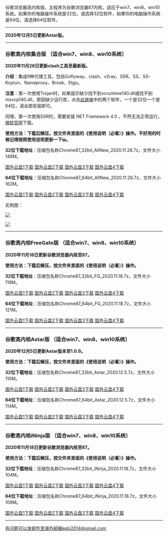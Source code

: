 谷歌浏览器高内核版，主程序为谷歌浏览器87内核，适应于win7、win8、win10系统。如果你的电脑操作系统是32位，请选择32位软件，如果你的电脑操作系统是64位，请选择64位软件。

***

**2020年12月5日更新Astar版。**

***

### 谷歌高内核集合版  （适合win7、win8、win10系统）

**2020年11月28日更新clash工具至最新版。**

**介绍**：集成9种代理工具，包括Goflyway、clash、v2ray、SSR、SS、SS-Kcptun、Naiveproxy、Brook、Etgo。

**注意**：第一次使用Trojan时，如果提示缺少找不到vcruntime140.dll或找不到msvcp140.dll，原因缺少运行库，点击[此链接](https://www.microsoft.com/en-us/download/details.aspx?id=48145)中的两个软件，一个是32位一个是64位，请全部安装即可。

同理，第一次使用SSR时，需要安装 NET Framework 4.0 ，不然无法正常运行，[微软官网](https://www.microsoft.com/zh-cn/download/details.aspx?id=17718)下载。

**使用方法：下载后解压，按文件夹里面的《使用说明（必看）》操作。不好用的时候记得按照使用说明更新一下ip。**

**32位下载地址**：压缩包名称Chrome87_32bit_AllNew_2020.11.28.7z，文件大小148M。

[国外云盘1下载](https://tr61.free4444.xyz/Chrome87_32bit_AllNew_2020.11.28.7z) 
[国外云盘2下载](https://tr71.free4444.xyz/Chrome87_32bit_AllNew_2020.11.28.7z) 
[国外云盘3下载](https://tr91.free4444.xyz/Chrome87_32bit_AllNew_2020.11.28.7z) 
[国外云盘4下载](https://tr51.free4444.xyz/Chrome87_32bit_AllNew_2020.11.28.7z) 

**64位下载地址**：压缩包名称Chrome87_64bit_AllNew_2020.11.28.7z，文件大小162M。

[国外云盘1下载](https://tr61.free4444.xyz/Chrome87_64bit_AllNew_2020.11.28.7z) 
[国外云盘2下载](https://tr71.free4444.xyz/Chrome87_64bit_AllNew_2020.11.28.7z) 
[国外云盘3下载](https://tr91.free4444.xyz/Chrome87_64bit_AllNew_2020.11.28.7z) 
[国外云盘4下载](https://tr51.free4444.xyz/Chrome87_64bit_AllNew_2020.11.28.7z) 

实例图：

![](https://cdn.jsdelivr.net/gh/Alvin9999/pac2/all1.jpg)

![](https://cdn.jsdelivr.net/gh/Alvin9999/pac2/all2.jpg)

***

### 谷歌高内核FreeGate版  （适合win7、win8、win10系统）

**2020年11月18日更新谷歌浏览器内核至87。**

**使用方法：下载后解压，按文件夹里面的《使用说明（必看）》操作。**

**32位下载地址**：压缩包名称Chrome87_32bit_FG_2020.11.18.7z，文件大小119M。

[国外云盘1下载](https://tr71.free4444.xyz/Chrome87_32bit_FG_2020.11.18.7z) 
[国外云盘2下载](https://tr61.free4444.xyz/Chrome87_32bit_FG_2020.11.18.7z) 
[国外云盘3下载](https://tr91.free4444.xyz/Chrome87_32bit_FG_2020.11.18.7z) 
[国外云盘4下载](https://tr51.free4444.xyz/Chrome87_32bit_FG_2020.11.18.7z) 

**64位下载地址**：压缩包名称Chrome87_64bit_FG_2020.11.18.7z，文件大小121M。

[国外云盘1下载](https://tr71.free4444.xyz/Chrome87_64bit_FG_2020.11.18.7z) 
[国外云盘2下载](https://tr61.free4444.xyz/Chrome87_64bit_FG_2020.11.18.7z) 
[国外云盘3下载](https://tr91.free4444.xyz/Chrome87_64bit_FG_2020.11.18.7z) 
[国外云盘4下载](https://tr51.free4444.xyz/Chrome87_64bit_FG_2020.11.18.7z) 

***

### 谷歌高内核Astar版  （适合win7、win8、win10系统）

**2020年12月5日更新Astar版本至1.0.9。**

**使用方法：下载后解压，按文件夹里面的《使用说明（必看）》操作。**

**32位下载地址**：压缩包名称Chrome87_32bit_Astar_2020.12.5.7z，文件大小110M。

[国外云盘1下载](https://tr71.free4444.xyz/Chrome87_32bit_Astar_2020.12.5.7z) 
[国外云盘2下载](https://tr61.free4444.xyz/Chrome87_32bit_Astar_2020.12.5.7z) 
[国外云盘3下载](https://tr91.free4444.xyz/Chrome87_32bit_Astar_2020.12.5.7z) 
[国外云盘4下载](https://tr61.free4444.xyz/Chrome87_32bit_Astar_2020.12.5.7z) 


**64位下载地址**：压缩包名称Chrome87_64bit_Astar_2020.12.5.7z，文件大小114M。

[国外云盘1下载](https://tr71.free4444.xyz/Chrome87_64bit_Astar_2020.12.5.7z) 
[国外云盘2下载](https://tr61.free4444.xyz/Chrome87_64bit_Astar_2020.12.5.7z) 
[国外云盘3下载](https://tr91.free4444.xyz/Chrome87_64bit_Astar_2020.12.5.7z) 
[国外云盘4下载](https://tr51.free4444.xyz/Chrome87_64bit_Astar_2020.12.5.7z) 

***

### 谷歌高内核iNinja版 （适合win7、win8、win10系统）

**2020年11月18日更新谷歌浏览器内核至87。**

**使用方法：下载后解压，按文件夹里面的《使用说明（必看）》操作。**

**32位下载地址**：压缩包名称Chrome87_32bit_iNinja_2020.11.18.7z，文件大小104M。

[国外云盘1下载](https://tr71.free4444.xyz/Chrome87_32bit_iNinja_2020.11.18.7z) 
[国外云盘2下载](https://tr61.free4444.xyz/Chrome87_32bit_iNinja_2020.11.18.7z) 
[国外云盘3下载](https://tr91.free4444.xyz/Chrome87_32bit_iNinja_2020.11.18.7z) 
[国外云盘4下载](https://tr51.free4444.xyz/Chrome87_32bit_iNinja_2020.11.18.7z) 

**64位下载地址**：压缩包名称Chrome87_64bit_iNinja_2020.11.18.7z，文件大小109M。

[国外云盘1下载](https://tr71.free4444.xyz/Chrome87_64bit_iNinja_2020.11.18.7z) 
[国外云盘2下载](https://tr61.free4444.xyz/Chrome87_64bit_iNinja_2020.11.18.7z) 
[国外云盘3下载](https://tr91.free4444.xyz/Chrome87_64bit_iNinja_2020.11.18.7z) 
[国外云盘4下载](https://tr51.free4444.xyz/Chrome87_64bit_iNinja_2020.11.18.7z) 


***

有问题可以发邮件至海外邮箱kebi2014@gmail.com